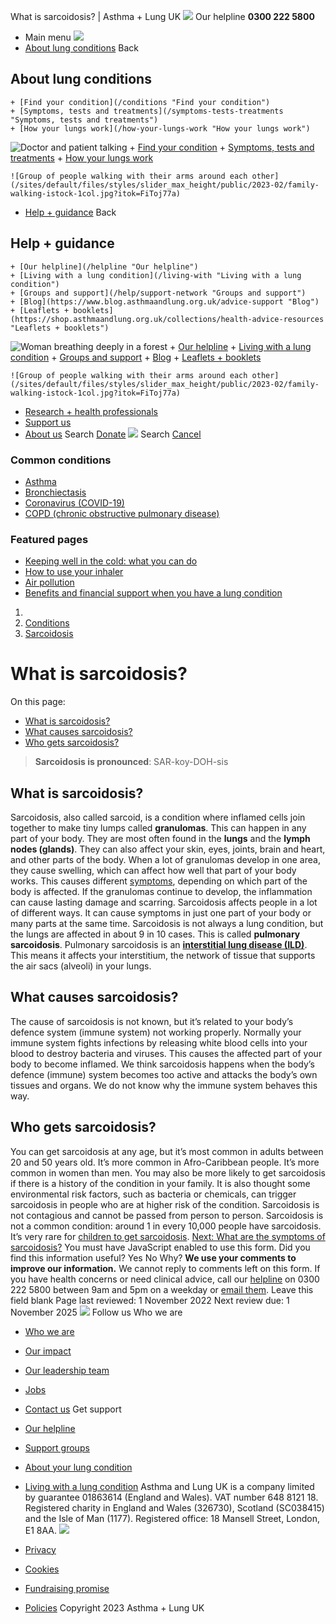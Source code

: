 
What is sarcoidosis? | Asthma + Lung UK
 [![](/themes/custom/asthma-lung-uk/images/aluk-logo.png)](/ "Homepage")
 Our helpline **0300 222 5800**
* Main menu
![](/wingsuit/asthma-lung-uk/images/aluk-logo.png)
* [About lung conditions](#about "About lung conditions")
 Back
 
## About lung conditions
	+ [Find your condition](/conditions "Find your condition")
	+ [Symptoms, tests and treatments](/symptoms-tests-treatments "Symptoms, tests and treatments")
	+ [How your lungs work](/how-your-lungs-work "How your lungs work")
![Doctor and patient talking](/sites/default/files/styles/slider_max_height/public/2023-02/119589.jpg?itok=IfMKqhqJ)
	+ [Find your condition](/conditions)
	+ [Symptoms, tests and treatments](/symptoms-tests-treatments)
	+ [How your lungs work](/how-your-lungs-work)
	
	
	![Group of people walking with their arms around each other](/sites/default/files/styles/slider_max_height/public/2023-02/family-walking-istock-1col.jpg?itok=FiToj77a)
* [Help + guidance](#get-support "Help + guidance")
 Back
 
## Help + guidance
	+ [Our helpline](/helpline "Our helpline")
	+ [Living with a lung condition](/living-with "Living with a lung condition")
	+ [Groups and support](/help/support-network "Groups and support")
	+ [Blog](https://www.blog.asthmaandlung.org.uk/advice-support "Blog")
	+ [Leaflets + booklets](https://shop.asthmaandlung.org.uk/collections/health-advice-resources "Leaflets + booklets")
![Woman breathing deeply in a forest](/sites/default/files/styles/slider_max_height/public/2023-02/A%2BLUK%20Generic73.jpg?itok=IY-jWei3)
	+ [Our helpline](/helpline)
	+ [Living with a lung condition](/living-with)
	+ [Groups and support](/help/support-network)
	+ [Blog](https://www.blog.asthmaandlung.org.uk/advice-support)
	+ [Leaflets + booklets](https://shop.asthmaandlung.org.uk/collections/health-advice-resources "Leaflets and booklets about lung conditions")
	
	
	![Group of people walking with their arms around each other](/sites/default/files/styles/slider_max_height/public/2023-02/family-walking-istock-1col.jpg?itok=FiToj77a)
* [Research + health professionals](/research-health-professionals "Research + health professionals")
* [Support us](/support-us "Support us")
* [About us](/about-us "About us")
Search
[Donate](https://action.asthmaandlung.org.uk/page/99720/donate/1?ea_tracking_id=General_WebsiteALUK_Header_Regular "Donate") 
 [![](/themes/custom/asthma-lung-uk/images/aluk-logo.png)](/ "Homepage")
Search
[Cancel](#)
### Common conditions
* [Asthma](/conditions/asthma)
* [Bronchiectasis](/conditions/bronchiectasis)
* [Coronavirus (COVID-19)](/conditions/coronavirus)
* [COPD (chronic obstructive pulmonary disease)](/conditions/copd-chronic-obstructive-pulmonary-disease)
### Featured pages
* [Keeping well in the cold: what you can do](/living-with/cold-weather)
* [How to use your inhaler](/living-with/inhaler-videos)
* [Air pollution](/living-with/air-pollution)
* [Benefits and financial support when you have a lung condition](/living-with/benefits)
1. 
3. [Conditions](/conditions)
5. [Sarcoidosis](/conditions/sarcoidosis)
# What is sarcoidosis?
On this page:
* [What is sarcoidosis?](#what-is-it)
* [What causes sarcoidosis?](#causes)
* [Who gets sarcoidosis?](#who-gets-it)
> **Sarcoidosis is pronounced**: SAR-koy-DOH-sis
> 
> 
> 
## What is sarcoidosis?
Sarcoidosis, also called sarcoid, is a condition where inflamed cells join together to make tiny lumps called **granulomas**. This can happen in any part of your body.
They are most often found in the **lungs** and the **lymph nodes (glands)**. They can also affect your skin, eyes, joints, brain and heart, and other parts of the body.
When a lot of granulomas develop in one area, they cause swelling, which can affect how well that part of your body works. This causes different [symptoms](https://www.blf.org.uk/support-for-you/sarcoidosis/symptoms), depending on which part of the body is affected. If the granulomas continue to develop, the inflammation can cause lasting damage and scarring.
Sarcoidosis affects people in a lot of different ways. It can cause symptoms in just one part of your body or many parts at the same time. Sarcoidosis is not always a lung condition, but the lungs are affected in about 9 in 10 cases. This is called **pulmonary sarcoidosis**.
Pulmonary sarcoidosis is an [**interstitial lung disease (ILD)**](https://www.blf.org.uk/support-for-you/pulmonary-fibrosis/what-is-pulmonary-fibrosis#ILDs). This means it affects your interstitium, the network of tissue that supports the air sacs (alveoli) in your lungs.
## What causes sarcoidosis?
The cause of sarcoidosis is not known, but it’s related to your body’s defence system (immune system) not working properly.
Normally your immune system fights infections by releasing white blood cells into your blood to destroy bacteria and viruses. This causes the affected part of your body to become inflamed. We think sarcoidosis happens when the body’s defence (immune) system becomes too active and attacks the body’s own tissues and organs. We do not know why the immune system behaves this way.
## Who gets sarcoidosis?
You can get sarcoidosis at any age, but it’s most common in adults between 20 and 50 years old. It’s more common in Afro-Caribbean people. It’s more common in women than men.
You may also be more likely to get sarcoidosis if there is a history of the condition in your family.
It is also thought some environmental risk factors, such as bacteria or chemicals, can trigger sarcoidosis in people who are at higher risk of the condition.
Sarcoidosis is not contagious and cannot be passed from person to person.
Sarcoidosis is not a common condition: around 1 in every 10,000 people have sarcoidosis. It’s very rare for [children to get sarcoidosis](https://www.blf.org.uk/support-for-you/sarcoidosis-in-children).
[Next: What are the symptoms of sarcoidosis?](https://www.blf.org.uk/support-for-you/sarcoidosis/symptoms)
You must have JavaScript enabled to use this form.
Did you find this information useful?
Yes
No
Why?
**We use your comments to improve our information.** We cannot reply to comments left on this form. If you have health concerns or need clinical advice, call our [helpline](/helpline) on 0300 222 5800 between 9am and 5pm on a weekday or [email them](/helpline).
Leave this field blank
Page last reviewed: 
1 November 2022
Next review due: 
1 November 2025
 [![](/sites/default/files/2023-01/footer-logo%20%281%29.png)](/ "Homepage")
Follow us
 Who we are
 
* [Who we are](/about-us/who-we-are)
* [Our impact](/about-us/our-impact)
* [Our leadership team](/about-us/our-leadership-team)
* [Jobs](/work-us)
* [Contact us](/about-us/contact-us)
 Get support
 
* [Our helpline](/helpline)
* [Support groups](/help/support-network)
* [About your lung condition](/conditions)
* [Living with a lung condition](/living-with)
Asthma and Lung UK is a company limited by guarantee 01863614 (England and Wales). VAT number 648 8121 18.
Registered charity in England and Wales (326730), Scotland (SC038415) and the Isle of Man (1177). Registered office: 18 Mansell Street, London, E1 8AA.
[![](/sites/default/files/2023-01/reg-logo%20%281%29.png)](https://www.fundraisingregulator.org.uk)
![]()
![]()
* [Privacy](/privacy-policy)
* [Cookies](/cookies-how-we-use-them)
* [Fundraising promise](/fundraising-promise)
* [Policies](/about-us/policies)
 Copyright 2023 Asthma + Lung UK
 
